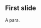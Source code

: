 # <Test>

[Data]:author="AuthorName"
[Data]:company="CompanyName"
[Data]:date="PresentationDate"
[Data]:title="PresentationTitle"

[Data]:autoincrement=true
[Data]:mousesensitive=false

## First slide

A para.